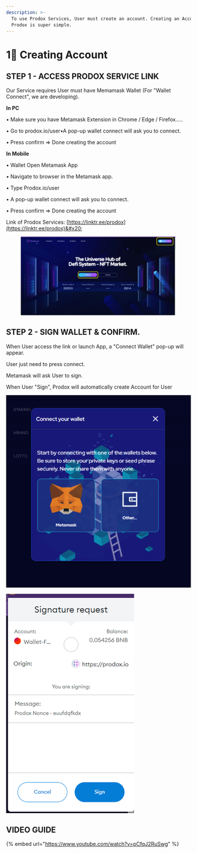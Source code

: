 ```yaml
---
description: >-
  To use Prodox Services, User must create an account. Creating an Account in
  Prodox is super simple.
---
```


# 1⃣ Creating Account

## STEP 1 - ACCESS PRODOX SERVICE LINK

Our Service requires User must have Memamask Wallet (For "Wallet Connect", we are developing).

**In PC**

• Make sure you have Metamask Extension in Chrome / Edge / Firefox…..

• Go to prodox.io/user•A pop-up wallet connect will ask you to connect.

• Press confirm => Done creating the account

**In Mobile**

• Wallet Open Metamask App

• Navigate to browser in the Metamask app.&#x20;

• Type Prodox.io/user&#x20;

• A pop-up wallet connect will ask you to connect.&#x20;

• Press confirm => Done creating the account



Link of Prodox Services: [https://linktr.ee/prodox](https://linktr.ee/prodox)&#x20;

<figure><img src="../.gitbook/assets/image (4).png" alt=""><figcaption></figcaption></figure>

## STEP 2 - SIGN WALLET & CONFIRM.

When User access the link or launch App, a "Connect Wallet" pop-up will appear.

User just need to press connect.

Metamask will ask User to sign.

When User "Sign", Prodox will automatically create Account for User

![](<../.gitbook/assets/image (1).png>)

![](<../.gitbook/assets/image (1) (1).png>)

## VIDEO GUIDE

{% embed url="https://www.youtube.com/watch?v=pCfqJ2RuSwg" %}

##
